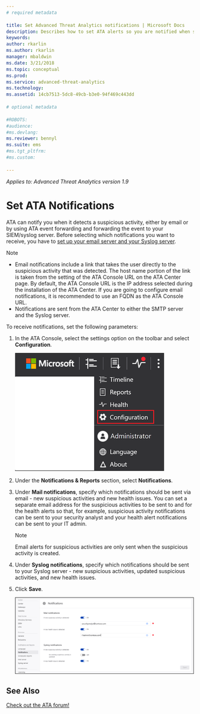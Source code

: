 ```yaml
---
# required metadata

title: Set Advanced Threat Analytics notifications | Microsoft Docs
description: Describes how to set ATA alerts so you are notified when suspicious activities are detected.
keywords:
author: rkarlin
ms.author: rkarlin
manager: mbaldwin
ms.date: 3/21/2018
ms.topic: conceptual
ms.prod:
ms.service: advanced-threat-analytics
ms.technology:
ms.assetid: 14cb7513-5dc8-49cb-b3e0-94f469c443dd

# optional metadata

#ROBOTS:
#audience:
#ms.devlang:
ms.reviewer: bennyl
ms.suite: ems
#ms.tgt_pltfrm:
#ms.custom:

---
```


*Applies to: Advanced Threat Analytics version 1.9*



# Set ATA Notifications
ATA can notify you when it detects a suspicious activity, either by email or by using ATA event forwarding and forwarding the event to your SIEM/syslog server. Before selecting which notifications you want to receive, you have to [set up your email server and your Syslog server](setting-syslog-email-server-settings.md).

> [!NOTE]
> -   Email notifications include a link that takes the user directly to the suspicious activity that was detected. The host name portion of the link is taken from the setting of the ATA Console URL on the ATA Center page. By default, the ATA Console URL is the IP address selected during the installation  of the ATA Center. If you are going to configure email notifications, it is recommended to use an FQDN as the ATA Console URL.
> -   Notifications are sent from the ATA Center to either the SMTP server and the Syslog server.


To receive notifications, set the following parameters:


1. In the ATA Console, select the settings option on the toolbar and select **Configuration**.
    
    ![ATA configuration settings icon](media/ATA-config-icon.png)
    
1. Under the **Notifications & Reports** section, select **Notifications**.
1. Under **Mail notifications**, specify which notifications should be sent via email - new suspicious activities and new health issues. You can set a separate email address for the suspicious activities to be sent to and for the health alerts so that, for example, suspicious activity notifications can be sent to your security analyst and your health alert notifications can be sent to your IT admin.
    
    > [!NOTE]
    > Email alerts for suspicious activities are only sent when the suspicious activity is created.

1. Under **Syslog notifications**, specify which notifications should be sent to your Syslog server - new suspicious activities, updated suspicious activities, and new health issues.
1. Click **Save**.
    
    ![ATA mail notification settings image](media/ata-mail-notification-settings.png)




## See Also
[Check out the ATA forum!](https://social.technet.microsoft.com/Forums/security/home?forum=mata)
